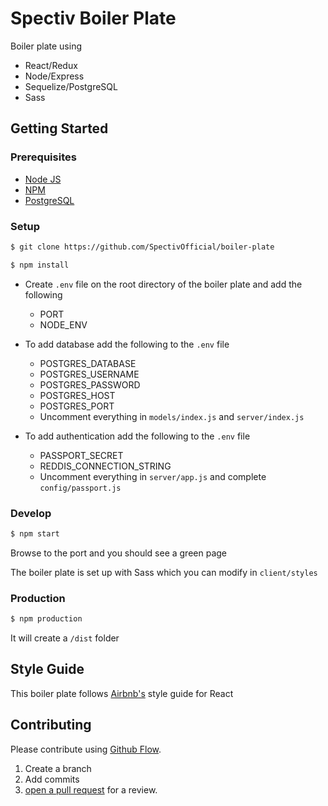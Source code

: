 # Spectiv Boiler Plate

Boiler plate using
  - React/Redux
  - Node/Express
  - Sequelize/PostgreSQL
  - Sass

## Getting Started

### Prerequisites

- [Node JS](http://nodejs.org)
- [NPM](http://npmjs.com)
- [PostgreSQL](https://www.postgresql.org/)

### Setup

```sh
$ git clone https://github.com/SpectivOfficial/boiler-plate
```

```sh
$ npm install
```

- Create ```.env``` file on the root directory of the boiler plate and add the following
  - PORT
  - NODE_ENV

- To add database add the following to the ```.env``` file
  - POSTGRES_DATABASE
  - POSTGRES_USERNAME
  - POSTGRES_PASSWORD
  - POSTGRES_HOST
  - POSTGRES_PORT
  - Uncomment everything in ```models/index.js``` and ```server/index.js```

- To add authentication add the following to the ```.env``` file
  - PASSPORT_SECRET
  - REDDIS_CONNECTION_STRING
  - Uncomment everything in ```server/app.js``` and complete ```config/passport.js```

### Develop

```sh
$ npm start
```

Browse to the port and you should see a green page

The boiler plate is set up with Sass which you can modify in ```client/styles```

### Production

```sh
$ npm production
```

It will create a ```/dist``` folder

## Style Guide

This boiler plate follows [Airbnb's](https://github.com/airbnb/javascript/tree/master/react) style guide for React

## Contributing

Please contribute using [Github Flow](https://guides.github.com/introduction/flow/).
  1. Create a branch
  2. Add commits
  3. [open a pull request](https://github.com/fraction/readme-boilerplate/compare/) for a review.
